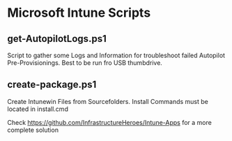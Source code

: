 # Microsoft Intune Scripts

## get-AutopilotLogs.ps1
Script to gather some Logs and Information for troubleshoot failed Autopilot Pre-Provisionings. Best to be run fro USB thumbdrive.

## create-package.ps1
Create Intunewin Files from Sourcefolders. Install Commands must be located in install.cmd

Check https://github.com/InfrastructureHeroes/Intune-Apps for a more complete solution
